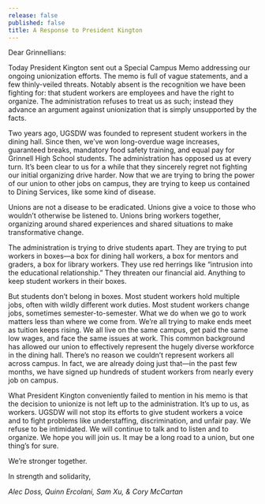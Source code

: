 ```yaml
---
release: false
published: false
title: A Response to President Kington
---
```

Dear Grinnellians: 

Today President Kington sent out a Special Campus Memo addressing our ongoing unionization efforts.  The memo is full of vague statements, and a few thinly-veiled threats.  Notably absent is the recognition we have been fighting for: that student workers are employees and have the right to organize.  The administration refuses to treat us as such; instead they advance an argument against unionization that is simply unsupported by the facts. 

Two years ago, UGSDW was founded to represent student workers in the dining hall.  Since then, we’ve won long-overdue wage increases, guaranteed breaks, mandatory food safety training, and equal pay for Grinnell High School students.  The administration has opposed us at every turn.  It’s been clear to us for a while that they sincerely regret not fighting our initial organizing drive harder.  Now that we are trying to bring the power of our union to other jobs on campus, they are trying to keep us contained to Dining Services, like some kind of disease.

Unions are not a disease to be eradicated.  Unions give a voice to those who wouldn’t otherwise be listened to.  Unions bring workers together, organizing around shared experiences and shared situations to make transformative change.  

The administration is trying to drive students apart.  They are trying to put workers in boxes—a box for dining hall workers, a box for mentors and graders, a box for library workers. They use red herrings like “intrusion into the educational relationship.”  They threaten our financial aid.  Anything to keep student workers in their boxes.

But students don’t belong in boxes. Most student workers hold multiple jobs, often with wildly different work duties.  Most student workers change jobs, sometimes semester-to-semester.  What we do when we go to work matters less than where we come from.  We’re all trying to make ends meet as tuition keeps rising.  We all live on the same campus, get paid the same low wages, and face the same issues at work.  This common background has allowed our union to effectively represent the hugely diverse workforce in the dining hall.  There’s no reason we couldn’t represent workers all across campus.  In fact, we are already doing just that—in the past few months, we have signed up hundreds of student workers from nearly every job on campus.

What President Kington conveniently failed to mention in his memo is that the decision to unionize is not left up to the administration. It’s up to us, as workers. UGSDW will not stop its efforts to give student workers a voice and to fight problems like understaffing, discrimination, and unfair pay.  We refuse to be intimidated.  We will continue to talk and to listen and to organize.  We hope you will join us.  It may be a long road to a union, but one thing’s for sure.

We’re stronger together.


In strength and solidarity,


_Alec Doss, Quinn Ercolani, Sam Xu, & Cory McCartan_
